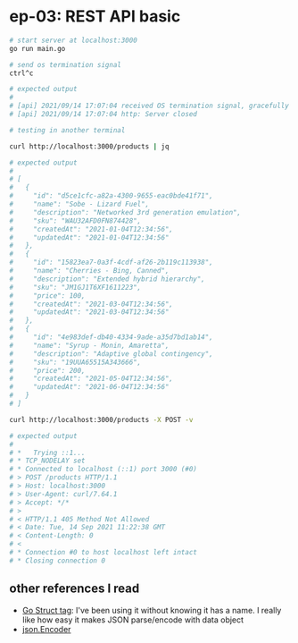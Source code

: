 # ep-03: REST API basic

```bash
# start server at localhost:3000
go run main.go

# send os termination signal
ctrl^c

# expected output
#
# [api] 2021/09/14 17:07:04 received OS termination signal, gracefully shut down
# [api] 2021/09/14 17:07:04 http: Server closed
```

```bash
# testing in another terminal

curl http://localhost:3000/products | jq

# expected output
#
# [
#   {
#     "id": "d5ce1cfc-a82a-4300-9655-eac0bde41f71",
#     "name": "Sobe - Lizard Fuel",
#     "description": "Networked 3rd generation emulation",
#     "sku": "WAU32AFD0FN874428",
#     "createdAt": "2021-01-04T12:34:56",
#     "updatedAt": "2021-01-04T12:34:56"
#   },
#   {
#     "id": "15823ea7-0a3f-4cdf-af26-2b119c113938",
#     "name": "Cherries - Bing, Canned",
#     "description": "Extended hybrid hierarchy",
#     "sku": "JM1GJ1T6XF1611223",
#     "price": 100,
#     "createdAt": "2021-03-04T12:34:56",
#     "updatedAt": "2021-03-04T12:34:56"
#   },
#   {
#     "id": "4e983def-db40-4334-9ade-a35d7bd1ab14",
#     "name": "Syrup - Monin, Amaretta",
#     "description": "Adaptive global contingency",
#     "sku": "19UUA65515A343666",
#     "price": 200,
#     "createdAt": "2021-05-04T12:34:56",
#     "updatedAt": "2021-06-04T12:34:56"
#   }
# ]

curl http://localhost:3000/products -X POST -v

# expected output
#
# *   Trying ::1...
# * TCP_NODELAY set
# * Connected to localhost (::1) port 3000 (#0)
# > POST /products HTTP/1.1
# > Host: localhost:3000
# > User-Agent: curl/7.64.1
# > Accept: */*
# >
# < HTTP/1.1 405 Method Not Allowed
# < Date: Tue, 14 Sep 2021 11:22:38 GMT
# < Content-Length: 0
# <
# * Connection #0 to host localhost left intact
# * Closing connection 0
```

## other references I read

- [Go Struct tag](https://github.com/golang/go/wiki/Well-known-struct-tags): I've been using it without knowing it has a name. I really like how easy it makes JSON parse/encode with data object
- [json.Encoder](https://pkg.go.dev/encoding/json#Encoder.Encode)
